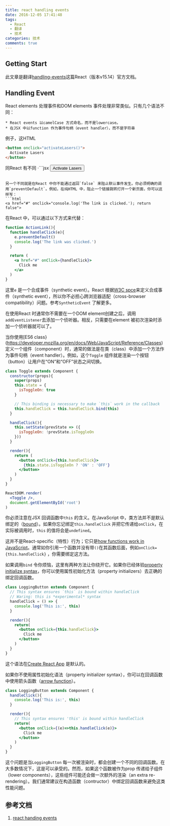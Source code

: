 ```yaml
---
title: react handling events
date: 2016-12-05 17:41:48
tags:
  - React
  - 翻译
  - 技术
categories: 技术
comments: true
---
```


## Getting Start

此文章是翻译[handling-events](https://facebook.github.io/react/docs/handling-events.html)这篇React（版本v15.14）官方文档。

<!--more-->

## Handling Event

React elements 处理事件和DOM elements 事件处理非常类似。只有几个语法不同：

	* React events 以camelCase 方式命名，而不是lowercase。
	* 在JSX 中以function 作为事件句柄（event handler），而不是字符串

例子，这HTML
```html
<button onclick="activateLasers()">
  Activate Lasers
</button>
```
同React 有不同
·```jsx
<button onClick={activateLasers}>
  Activate Lasers
</button>
```

另一个不同就是在React 中你不能通过返回`false` 来阻止默认事件发生。你必须明确的调用`preventDefault`。例如，在纯HTML 中，阻止一个链接跳转打开一个新页面，你可以这样写：
```html
<a href="#" onclick="console.log('The link is clicked.'); return false">
```
在React 中，可以通过以下方式来代替：
```jsx
function ActionLink(){
  function handleClick(e){
    e.preventDefault()
    console.log('The link was clicked.')
  }

  return (
    <a href="#" onClick={handleClick}>
      Click me
    </a>
  )
}
```
这里`e` 是一个合成事件（synthetic event）。React 根据[W3C spce](https://www.w3.org/TR/DOM-Level-3-Events/)来定义合成事件（synthetic event），所以你不必担心跨浏览器适配（cross-browser compatibility）问题。参考`SyntheticEvent` 了解更多。

在使用React 时通常你不需要在一个DOM element创建之后，调用`addEventListener`去添加一个侦听器。相反，只需要在element 被初次渲染时添加一个侦听器就可以了。

当你使用[ES6 class}(https://developer.mozilla.org/en/docs/Web/JavaScript/Reference/Classes) 定义一个组件（component）时，通常的做法是在类（class）中添加一个方法作为事件句柄（event handler）。例如，这个`Toggle` 组件就是渲染一个按钮（button）让用户在“ON”和“OFF”状态之间切换。
```jsx
class Toggle extends Component {
  constructor(props){
    super(props)
    this.state = {
      isToggleOn: true
    }

    // This binding is necessary to make `this` work in the callback
    this.handleClick = this.handleClick.bind(this)
  }

  handleClick(){
    this.setState(prevState => ({
      isToggleOn: !prevState.isToggleOn
    }))
  }

  render(){
    return (
      <button onClick={this.handleClick}>
        {this.state.isToggleOn ? 'ON' : 'OFF'}
      </button>
    )
  }
}

ReactDOM.render(
  <Toggle />,
  document.getElementById('root')
)
```

你必须注意在JSX 回调函数中`this` 的含义。在JavaScript 中，类方法并不是默认绑定的（[bound](https://developer.mozilla.org/en/docs/Web/JavaScript/Reference/Global_objects/Function/bind)）。如果你忘记绑定`this.handleClick` 并把它传递给`onClick`，在实际被调用时，`this` 的值将会是`undefined`。

这并不是React-specific（特性）行为；它只是[how functions work in JavaScript](https://www.smashingmagazine.com/2014/01/understanding-javascript-function-prototype-bind/)。通常如你引用一个函数并没有带`()`在其函数后面，例如`onClick={this.handleClick}` ，你需要绑定这方法。

如果调用`bind` 令你烦恼，这里有两种方法让你绕开它。如果你已经体验[property initialize syntax](https://babeljs.io/docs/plugins/transform-class-properties/)，你可以使用属性初始化方法（property initializers）去正确的绑定回调函数。
```jsx
class LoggingButton extends Component {
  // This syntax ensures `this` is bound within handleClick
  // Waring: this is *experimental* syntax
  handleClick = () => {
    console.log('This is:', this)
  }

  render(){
    return(
      <button onClick={this.handleClick}>
        Click me
      </button>
    )
  }
}
```
这个语法在[Create React App](https://github.com/facebookincubator/create-react-app) 是默认的。

如果你不使用属性初始化语法（property initializer syntax），你可以在回调函数中使用箭头函数（[arrow function](https://developer.mozilla.org/en/docs/Web/JavaScript/Reference/Functions/Arrow_functions)）。
```jsx
class LoggingButton extends Component {
  handleClick(){
    console.log('This is:', this)
  }

  render(){
    // This syntax ensures 'this' is bound within handleClick
    return(
      <button onClick={(e)=>this.handleClick(e)}>
        Click me
      </button>
    )
  }
}
```

这个问题是当`LoggingButton` 每一次被渲染时，都会创建一个不同的回调函数。在大多数情况下，这是可以承受的。然而，如果这个函数被作为prop 传递给子组件（lower components），这些组件可能还会做一次额外的渲染（an extra re-rendering）。我们通常建议在构造函数（contructor）中绑定回调函数来避免这类性能问题。

## 参考文档

1. [react handing events](https://facebook.github.io/react/docs/handling-events.html)
